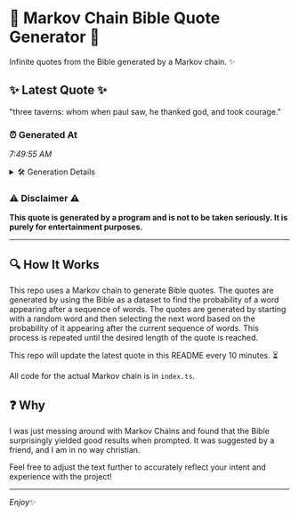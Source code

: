 # 📖 Markov Chain Bible Quote Generator 📖

Infinite quotes from the Bible generated by a Markov chain. ✨

## ✨ Latest Quote ✨
"three taverns: whom when paul saw, he thanked god, and took courage."

### ⏰ Generated At
*7:49:55 AM*

<details>
    <summary>🛠️ Generation Details</summary>
    <p>
        <strong>🌱 Seed:</strong> three<br>
        <strong>🔄 Iterations:</strong> 11<br>
        <strong>📜 Context History:</strong><br>[ three ]: taverns:<br>[ three, taverns: ]: whom<br>[ three, taverns:, whom ]: when<br>[ three, taverns:, whom, when ]: paul<br>[ three, taverns:, whom, when, paul ]: saw,<br>[ three, taverns:, whom, when, paul, saw, ]: he<br>[ taverns:, whom, when, paul, saw,, he ]: thanked<br>[ whom, when, paul, saw,, he, thanked ]: god,<br>[ when, paul, saw,, he, thanked, god, ]: and<br>[ paul, saw,, he, thanked, god,, and ]: took<br>[ saw,, he, thanked, god,, and, took ]: courage.<br>
    </p>
</details>

### ⚠️ Disclaimer ⚠️
**This quote is generated by a program and is not to be taken seriously. It is purely for entertainment purposes.**

---

## 🔍 How It Works

This repo uses a Markov chain to generate Bible quotes. The quotes are generated by using the Bible as a dataset to find the probability of a word appearing after a sequence of words. The quotes are generated by starting with a random word and then selecting the next word based on the probability of it appearing after the current sequence of words. This process is repeated until the desired length of the quote is reached.

This repo will update the latest quote in this README every 10 minutes. ⏳

All code for the actual Markov chain is in `index.ts`.

## ❓ Why

I was just messing around with Markov Chains and found that the Bible surprisingly yielded good results when prompted. 
It was suggested by a friend, and I am in no way christian.

Feel free to adjust the text further to accurately reflect your intent and experience with the project!

---

*Enjoy*✨
